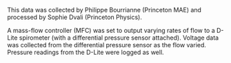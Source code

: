 This data was collected by Philippe Bourrianne (Princeton MAE) and processed by Sophie Dvali (Princeton Physics). 

A mass-flow controller (MFC) was set to output varying rates of flow to a D-Lite spirometer (with a differential pressure sensor attached). 
Voltage data was collected from the differential pressure sensor as the flow varied. Pressure readings from the D-Lite were logged as well.
